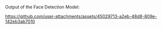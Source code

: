 Output of the Face Detection Model:

https://github.com/user-attachments/assets/45029713-a2eb-48d8-809e-142eb3ab7010

